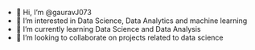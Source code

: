 - 👋 Hi, I’m @gauravJ073
- 👀 I’m interested in Data Science, Data Analytics and machine learning 
- 🌱 I’m currently learning Data Science and Data Analysis
- 💞️ I’m looking to collaborate on projects related to data science

<!---
gauravJ073/gauravJ073 is a ✨ special ✨ repository because its `README.md` (this file) appears on your GitHub profile.
You can click the Preview link to take a look at your changes.
--->
